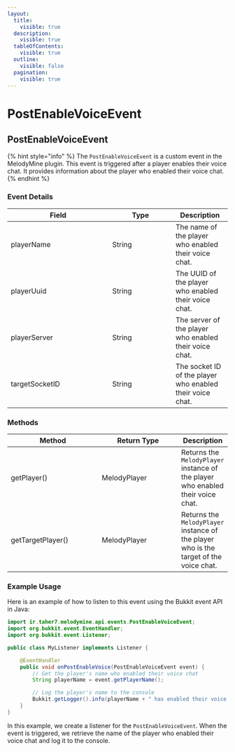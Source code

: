 ```yaml
---
layout:
  title:
    visible: true
  description:
    visible: true
  tableOfContents:
    visible: true
  outline:
    visible: false
  pagination:
    visible: true
---
```


# PostEnableVoiceEvent

## PostEnableVoiceEvent

{% hint style="info" %}
The `PostEnableVoiceEvent` is a custom event in the MelodyMine plugin. This event is triggered after a player enables their voice chat. It provides information about the player who enabled their voice chat.
{% endhint %}

### Event Details

<table><thead><tr><th width="216">Field</th><th width="129">Type</th><th>Description</th></tr></thead><tbody><tr><td>playerName</td><td>String</td><td>The name of the player who enabled their voice chat.</td></tr><tr><td>playerUuid</td><td>String</td><td>The UUID of the player who enabled their voice chat.</td></tr><tr><td>playerServer</td><td>String</td><td>The server of the player who enabled their voice chat.</td></tr><tr><td>targetSocketID</td><td>String</td><td>The socket ID of the player who enabled their voice chat.</td></tr></tbody></table>

### Methods

<table><thead><tr><th width="199">Method</th><th width="173">Return Type</th><th>Description</th></tr></thead><tbody><tr><td>getPlayer()</td><td>MelodyPlayer</td><td>Returns the <code>MelodyPlayer</code> instance of the player who enabled their voice chat.</td></tr><tr><td>getTargetPlayer()</td><td>MelodyPlayer</td><td>Returns the <code>MelodyPlayer</code> instance of the player who is the target of the voice chat.</td></tr></tbody></table>

### Example Usage

Here is an example of how to listen to this event using the Bukkit event API in Java:

```java
import ir.taher7.melodymine.api.events.PostEnableVoiceEvent;
import org.bukkit.event.EventHandler;
import org.bukkit.event.Listener;

public class MyListener implements Listener {

    @EventHandler
    public void onPostEnableVoice(PostEnableVoiceEvent event) {
        // Get the player's name who enabled their voice chat
        String playerName = event.getPlayerName();

        // Log the player's name to the console
        Bukkit.getLogger().info(playerName + " has enabled their voice chat.");
    }
}
```

In this example, we create a listener for the `PostEnableVoiceEvent`. When the event is triggered, we retrieve the name of the player who enabled their voice chat and log it to the console.
